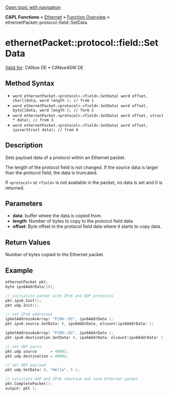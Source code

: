 [Open topic with navigation](../../../../../CANoeDEFamily.htm#Topics/CAPLFunctions/IP/Methods/CAPLfunctionProtocolFieldSetData.md)

**CAPL Functions** » [Ethernet](../CAPLEthernetStartPage.md) » [Function Overview](../CAPLfunctionsIPOverview.md) » ethernetPacket::protocol::field::SetData

# ethernetPacket::protocol::field::SetData

[Valid for](../../../Shared/FeatureAvailability.md):  CANoe DE • CANoe4SW DE

## Method Syntax

- `word ethernetPacket.<protocol>.<field>.SetData( word offset, char[]data, word length ); // from 1`
- `word ethernetPacket.<protocol>.<field>.SetData( word offset, byte[]data, word length ); // form 2`
- `word ethernetPacket.<protocol>.<field>.SetData( word offset, struct * data); // from 3`
- `word ethernetPacket.<protocol>.<field>.SetData( word offset, sysvarStruct data); // from 4`

## Description

Sets payload data of a protocol within an Ethernet packet.

The length of the protocol field is not changed. If the source data is larger than the protocol field, the data is truncated.

If `<protocol>` or `<field>` is not available in the packet, no data is set and 0 is returned.

## Parameters

- **data**: buffer where the data is copied from.
- **length**: Number of bytes to copy to the protocol field data.
- **offset**: Byte offset in the protocol field data where it starts to copy data.

## Return Values

Number of bytes copied to the Ethernet packet.

## Example

```c
ethernetPacket pkt;
byte ipv6AddrData[16];

// initialize packet with IPv6 and UDP protocols
pkt.ipv6.Init();
pkt.udp.Init();

// set IPv6 addresses
ipGetAddressAsArray( "FC00::01", ipv6AddrData );
pkt.ipv6.source.SetData( 0, ipv6AddrData, elcount(ipv6AddrData) );

ipGetAddressAsArray( "FC00::02", ipv6AddrData );
pkt.ipv6.destination.SetData( 0, ipv6AddrData, elcount(ipv6AddrData) );

// set UDP ports
pkt.udp.source      = 40001;
pkt.udp.destination = 40002;

// set UDP payload
pkt.udp.SetData( 0, "Hello", 5 );

// calculate UDP and IPv6 checksum and send Ethernet packet
pkt.CompletePacket();
output( pkt );
```
